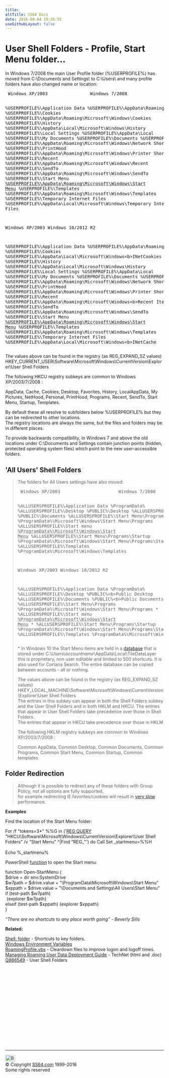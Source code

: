 ```yaml
---
title:
altTitle: SS64 Docs
date: 2016-09-04 19:26:55
useGithubLayout: false
---
```

<!-- #BeginLibraryItem "/Library/head_ntsyntax.lbi" --><!-- #EndLibraryItem --><h1>User Shell Folders - Profile, Start Menu folder...
</h1>
<p>In Windows 7/2008 the main User Profile folder (<span class="code">%USERPROFILE%</span>) has moved from <span class="code">C:\Documents and Settings\</span> to <span class="code">C:\Users\</span> and many profile folders have also changed name or location:</p>
<pre> Windows XP/2003                Windows 7/2008

%USERPROFILE%\Application Data %USERPROFILE%\AppData\Roaming
%USERPROFILE%\Cookies          %USERPROFILE%\AppData\Roaming\Microsoft\Windows\Cookies
%USERPROFILE%\History          %USERPROFILE%\AppData\Local\Microsoft\Windows\History
%USERPROFILE%\Local Settings   %USERPROFILE%\AppData\Local
%USERPROFILE%\My Documents     %USERPROFILE%\Documents
%USERPROFILE%\NetHood          %USERPROFILE%\AppData\Roaming\Microsoft\Windows\Network Shortcuts
%USERPROFILE%\PrintHood        %USERPROFILE%\AppData\Roaming\Microsoft\Windows\Printer Shortcuts
%USERPROFILE%\Recent           %USERPROFILE%\AppData\Roaming\Microsoft\Windows\Recent
%USERPROFILE%\SendTo           %USERPROFILE%\AppData\Roaming\Microsoft\Windows\SendTo
%USERPROFILE%\Start Menu       <abbr title="right-click 'All Programs' under the start menu, and choose Open">%USERPROFILE%\AppData\Roaming\Microsoft\Windows\Start Menu</abbr>
%USERPROFILE%\Templates        %USERPROFILE%\AppData\Roaming\Microsoft\Windows\Templates
%USERPROFILE%\Temporary Internet Files %USERPROFILE%\AppData\Local\Microsoft\Windows\Temporary Internet Files

 Windows XP/2003                Windows 10/2012 R2

%USERPROFILE%\Application Data %USERPROFILE%\AppData\Roaming
%USERPROFILE%\Cookies          %USERPROFILE%\AppData\Local\Microsoft\Windows\<b>INetCookies</b>
%USERPROFILE%\History          %USERPROFILE%\AppData\Local\Microsoft\Windows\History
%USERPROFILE%\Local Settings   %USERPROFILE%\AppData\Local
%USERPROFILE%\My Documents     %USERPROFILE%\Documents
%USERPROFILE%\NetHood          %USERPROFILE%\AppData\Roaming\Microsoft\Windows\Network Shortcuts
%USERPROFILE%\PrintHood        %USERPROFILE%\AppData\Roaming\Microsoft\Windows\Printer Shortcuts
%USERPROFILE%\Recent           %USERPROFILE%\AppData\Roaming\Microsoft\Windows\<b>Recent Items</b>
%USERPROFILE%\SendTo           %USERPROFILE%\AppData\Roaming\Microsoft\Windows\SendTo
%USERPROFILE%\Start Menu       <abbr title="right-click 'All Programs' under the start menu, and choose Open">%USERPROFILE%\AppData\Roaming\Microsoft\Windows\Start Menu</abbr>
%USERPROFILE%\Templates        %USERPROFILE%\AppData\Roaming\Microsoft\Windows\Templates
%USERPROFILE%\Temporary Internet Files %USERPROFILE%\AppData\Local\Microsoft\Windows\<b>INetCache</b></pre>
<p>The values above can  be found in the registry (as REG_EXPAND_SZ values)<br>
<span class="code">HKEY_CURRENT_USER\Software\Microsoft\Windows\CurrentVersion\Explorer\User Shell Folders</span></p>
<p>The following HKCU registry subkeys are common to  Windows XP/2003/7/2008 : </p>
<p class="code">AppData, Cache, Cookies, Desktop, Favorites, History, LocalAppData, My Pictures, NetHood, Personal, PrintHood, Programs, Recent, SendTo, Start Menu, Startup, Templates.</p>
<p>By default these all resolve to subfolders below %USERPROFILE% but they can be redirected to other locations. <br>
The registry locations are always the same, but the files and folders may be in different places.</p>
<p>To provide  backwards compatibility, in Windows 7 and above the old locations under <span class="code">C:\Documents and Settings</span> contain junction points (hidden, protected operating system files) which point to the new user-accessible folders.</p>
<h2><a id="allusers"></a>'All Users' Shell Folders</h2>
<blockquote>
<p>The folders for All Users settings have also moved:</p>
<pre> Windows XP/2003                      Windows 7/2008

%ALLUSERSPROFILE%\Application Data    %ProgramData%
%ALLUSERSPROFILE%\Desktop             %PUBLIC%\Desktop
%ALLUSERSPROFILE%\Documents           %PUBLIC%\Documents
%ALLUSERSPROFILE%\Start Menu\Programs %ProgramData%\Microsoft\Windows\Start Menu\Programs
%ALLUSERSPROFILE%\Start menu          <abbr title="right-click 'All Programs' under the start menu, and choose Open All Users.">%ProgramData%\Microsoft\Windows\Start Menu</abbr>
%ALLUSERSPROFILE%\Start Menu\Programs\Startup  %ProgramData%\Microsoft\Windows\Start Menu\Programs\Startup
%ALLUSERSPROFILE%\Templates           %ProgramData%\Microsoft\Windows\Templates

 Windows XP/2003                      Windows 10/2012 R2

%ALLUSERSPROFILE%\Application Data    %ProgramData%
%ALLUSERSPROFILE%\Desktop             %PUBLIC%\<b>Public Desktop</b>
%ALLUSERSPROFILE%\Documents           %PUBLIC%\<b>Public Documents
</b>%ALLUSERSPROFILE%\Start Menu\Programs %ProgramData%\Microsoft\Windows\Start Menu\Programs  *
%ALLUSERSPROFILE%\Start menu          <abbr title="right-click 'All Programs' under the start menu, and choose Open All Users.">%ProgramData%\Microsoft\Windows\Start Menu</abbr>  *
%ALLUSERSPROFILE%\Start Menu\Programs\Startup  %ProgramData%\Microsoft\Windows\Start Menu\Programs\Startup  *
%ALLUSERSPROFILE%\Templates           %ProgramData%\Microsoft\Windows\Templates
</pre>
<p><span class="code">* </span>In Windows 10 the Start Menu items are held in a <a href="http://arstechnica.com/gadgets/2015/07/review-windows-10-is-the-best-version-yet-once-the-bugs-get-fixed/">database</a> that is stored under <span class="code">C:\Users\<i>accountname</i>\AppData\Local\TileDataLayer</span> this is proprietary, non user editable and limited to 500 shortcuts. It is also used for Cortana Search. The entire database can be copied between accounts - all or nothing.</p>
<p>The values above can  be found in the registry (as REG_EXPAND_SZ values)<br>
<span class="code">HKEY_LOCAL_MACHINE\Software\Microsoft\Windows\CurrentVersion\Explorer\User Shell Folders</span><br>
The entries in this subkey can appear in both the <span class="code">Shell Folders</span> subkey and the <span class="code">User Shell Folders</span> and in both HKLM and HKCU. The entries that appear in  <span class="code">User Shell Folders</span> take precedence over those in <span class="code">Shell Folders</span>. <br>
The entries that appear in HKCU take precedence over those in HKLM</p>
<p>The following HKLM registry subkeys are common to  Windows XP/2003/7/2008 : </p>
<p class="code">Common AppData, Common Desktop, Common Documents, Common Programs, 
Common Start Menu, Common Startup, Common templates</p>
</blockquote>
<h2>Folder Redirection</h2>
<blockquote>
<p>Although it is possible to redirect any of these folders with Group Policy, not all options are fully supported,<br>
for example redirecting IE favorites/cookies will result in <a href="https://blogs.msdn.microsoft.com/oldnewthing/20140702-00/?p=593/">very slow</a> performance.</p>
</blockquote>
<p><b>Examples</b></p>
<p>Find the location of the Start Menu folder:</p>
<p class="code">For /f "tokens=3*" %%G in ('<a href="reg.html">REG QUERY</a> "HKCU\Software\Microsoft\Windows\CurrentVersion\Explorer\User Shell Folders" /v "Start Menu" ^|Find "REG_"') do Call Set _startmenu=%%H<br>
<br>
Echo %_startmenu%</p>
<p>PowerShell <a href="../ps/syntax-functions.html">function</a> to open the Start menu:</p>
<p class="code">function Open-StartMenu { <br>
$drive = dir env:SystemDrive <br>
$w7path = $drive.value + "\ProgramData\Microsoft\Windows\Start Menu" <br>
$xppath = $drive.value + "\Documents and Settings\All Users\Start Menu" <br>
if (test-path $w7path) <br>
&nbsp;{explorer $w7path} <br>
elseif (test-path $xppath) {explorer $xppath} <br>
} </p>
<p class="quote"><i>“There are no shortcuts to any place worth going” -  Beverly Sills</i>
</p><p><b>Related:</b></p>
<p><a href="shell.html">Shell: folder</a> - Shortcuts to key folders.<br>
<a href="syntax-variables.html">Windows Environment Variables</a><br>
<a href="../vb/syntax-profile.html">RoamingProfile.vbs</a> - Cleardown files to improve logon and logoff times.<br>
<a href="http://technet.microsoft.com/en-us/library/cc766489(WS.10).aspx">Managing Roaming User Data Deployment Guide</a> - TechNet (html and .doc)<br>  
<a href="https://support.microsoft.com/kb/886549">Q886549</a> - User Shell Folders</p><!-- #BeginLibraryItem "/Library/foot_nt.lbi" --><p>
<!-- windows300 -->
<ins class="adsbygoogle" style="display:inline-block;width:300px;height:250px" data-ad-client="ca-pub-6140977852749469" data-ad-slot="7649547908"></ins>
<script>
(adsbygoogle = window.adsbygoogle || []).push({});
</script></p>
<hr>
<div id="bl" class="footer"><a href="syntax-folders.html#"><img src="../images/top.png" width="30" height="22" alt="Back to the Top"></a></div>
<div id="br" class="footer, tagline">© Copyright <a href="../index.html">SS64.com</a> 1999-2016<br>
Some rights reserved</div><!-- #EndLibraryItem -->

